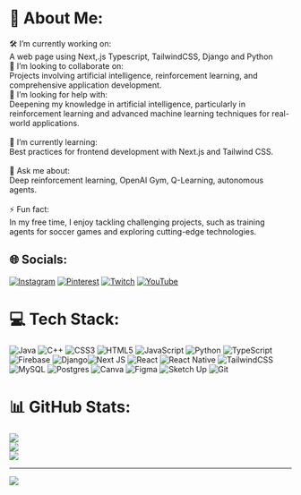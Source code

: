 # 💫 About Me:
🛠 I’m currently working on:<br>A web page using Next,.js  Typescript, TailwindCSS, Django and Python<br>🤝 I’m looking to collaborate on:<br>Projects involving artificial intelligence, reinforcement learning, and comprehensive application development.<br>👐 I’m looking for help with:<br>Deepening my knowledge in artificial intelligence, particularly in reinforcement learning and advanced machine learning techniques for real-world applications.<br><br>🌱 I’m currently learning:<br>Best practices for frontend development with Next.js and Tailwind CSS.<br><br>💬 Ask me about:<br>Deep reinforcement learning, OpenAI Gym, Q-Learning, autonomous agents.<br><br>⚡ Fun fact:<br>In my free time, I enjoy tackling challenging projects, such as training agents for soccer games and exploring cutting-edge technologies.


## 🌐 Socials:
[![Instagram](https://img.shields.io/badge/Instagram-%23E4405F.svg?logo=Instagram&logoColor=white)](https://instagram.com/materomero01) [![Pinterest](https://img.shields.io/badge/Pinterest-%23E60023.svg?logo=Pinterest&logoColor=white)](https://pinterest.com/materomero01) [![Twitch](https://img.shields.io/badge/Twitch-%239146FF.svg?logo=Twitch&logoColor=white)](https://twitch.tv/materomero01) [![YouTube](https://img.shields.io/badge/YouTube-%23FF0000.svg?logo=YouTube&logoColor=white)](https://youtube.com/@materomero01) 

# 💻 Tech Stack:
![Java](https://img.shields.io/badge/java-%23ED8B00.svg?style=for-the-badge&logo=openjdk&logoColor=white) ![C++](https://img.shields.io/badge/c++-%2300599C.svg?style=for-the-badge&logo=c%2B%2B&logoColor=white) ![CSS3](https://img.shields.io/badge/css3-%231572B6.svg?style=for-the-badge&logo=css3&logoColor=white) ![HTML5](https://img.shields.io/badge/html5-%23E34F26.svg?style=for-the-badge&logo=html5&logoColor=white) ![JavaScript](https://img.shields.io/badge/javascript-%23323330.svg?style=for-the-badge&logo=javascript&logoColor=%23F7DF1E) ![Python](https://img.shields.io/badge/python-3670A0?style=for-the-badge&logo=python&logoColor=ffdd54) ![TypeScript](https://img.shields.io/badge/typescript-%23007ACC.svg?style=for-the-badge&logo=typescript&logoColor=white) ![Firebase](https://img.shields.io/badge/firebase-%23039BE5.svg?style=for-the-badge&logo=firebase) ![Django](https://img.shields.io/badge/django-%23092E20.svg?style=for-the-badge&logo=django&logoColor=white)![Next JS](https://img.shields.io/badge/Next-black?style=for-the-badge&logo=next.js&logoColor=white) ![React](https://img.shields.io/badge/react-%2320232a.svg?style=for-the-badge&logo=react&logoColor=%2361DAFB) ![React Native](https://img.shields.io/badge/react_native-%2320232a.svg?style=for-the-badge&logo=react&logoColor=%2361DAFB) ![TailwindCSS](https://img.shields.io/badge/tailwindcss-%2338B2AC.svg?style=for-the-badge&logo=tailwind-css&logoColor=white) ![MySQL](https://img.shields.io/badge/mysql-4479A1.svg?style=for-the-badge&logo=mysql&logoColor=white) ![Postgres](https://img.shields.io/badge/postgres-%23316192.svg?style=for-the-badge&logo=postgresql&logoColor=white) ![Canva](https://img.shields.io/badge/Canva-%2300C4CC.svg?style=for-the-badge&logo=Canva&logoColor=white) ![Figma](https://img.shields.io/badge/figma-%23F24E1E.svg?style=for-the-badge&logo=figma&logoColor=white) ![Sketch Up](https://img.shields.io/badge/SketchUp-005F9E?style=for-the-badge&logo=sketchup&logoColor=white) ![Git](https://img.shields.io/badge/git-%23F05033.svg?style=for-the-badge&logo=git&logoColor=white) 
# 📊 GitHub Stats:
![](https://github-readme-stats.vercel.app/api?username=materomero01&theme=onedark&hide_border=false&include_all_commits=false&count_private=false)<br/>
![](https://github-readme-streak-stats.herokuapp.com/?user=materomero01&theme=onedark&hide_border=false)<br/>
![](https://github-readme-stats.vercel.app/api/top-langs/?username=materomero01&theme=onedark&hide_border=false&include_all_commits=false&count_private=false&layout=compact)

---
[![](https://visitcount.itsvg.in/api?id=materomero01&icon=0&color=0)](https://visitcount.itsvg.in)

<!-- Proudly created with GPRM ( https://gprm.itsvg.in ) -->
